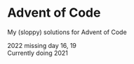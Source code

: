 # Advent of Code
My (sloppy) solutions for Advent of Code

2022 missing day 16, 19<br>
Currently doing 2021
